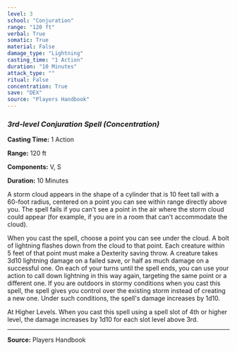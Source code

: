 ```yaml
---
level: 3
school: "Conjuration"
range: "120 ft"
verbal: True
somatic: True
material: False
damage_type: "Lightning"
casting_time: "1 Action"
duration: "10 Minutes"
attack_type: ""
ritual: False
concentration: True
save: "DEX"
source: "Players Handbook"
---
```


### *3rd-level Conjuration Spell* *(Concentration)*

**Casting Time:** 1 Action

**Range:** 120 ft

**Components:** V, S

**Duration:** 10 Minutes

A storm cloud appears in the shape of a cylinder that is 10 feet tall with a 60-foot radius, centered on a point you can see within range directly above you. The spell fails if you can't see a point in the air where the storm cloud could appear (for example, if you are in a room that can't accommodate the cloud).
 
 When you cast the spell, choose a point you can see under the cloud. A bolt of lightning flashes down from the cloud to that point. Each creature within 5 feet of that point must make a Dexterity saving throw. A creature takes 3d10 lightning damage on a failed save, or half as much damage on a successful one. On each of your turns until the spell ends, you can use your action to call down lightning in this way again, targeting the same point or a different one.
 If you are outdoors in stormy conditions when you cast this spell, the spell gives you control over the existing storm instead of creating a new one. Under such conditions, the spell's damage increases by 1d10.
 
 At Higher Levels. When you cast this spell using a spell slot of 4th or higher level, the damage increases by 1d10 for each slot level above 3rd.

---
**Source:** Players Handbook
